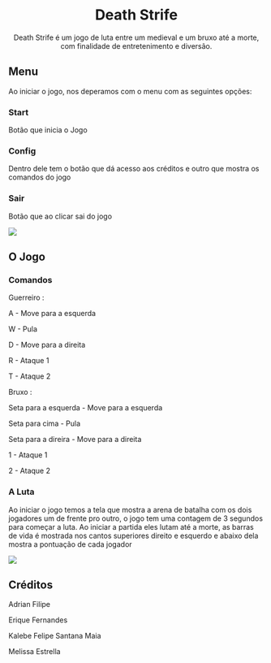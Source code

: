 <h1 align="center">Death Strife </h1>

<p align="center">  Death Strife é um jogo de luta entre um medieval e um bruxo até a morte, com finalidade de entretenimento e diversão.  </p>

## Menu 

Ao iniciar o jogo, nos deperamos com o menu com as seguintes opções: 

### Start 

Botão que inicia o Jogo 


### Config

Dentro dele tem o botão que dá acesso aos créditos e outro que mostra os comandos do jogo 

### Sair 

Botão que ao clicar sai do jogo 

<img src="https://github.com/EriqueFernandes/strife/blob/main/death.PNG?raw=true">


## O Jogo 

### Comandos 

Guerreiro : 

A - Move para a esquerda 

W - Pula 

D - Move para a direita 

R - Ataque 1 

T - Ataque 2 

Bruxo : 

Seta para a esquerda -  Move para a esquerda

Seta para cima - Pula 

Seta para a direira - Move para a direita 

1 - Ataque 1 

2 - Ataque 2 


### A Luta 

Ao iniciar o jogo temos a tela que mostra a arena de batalha com os dois jogadores um de frente pro outro, o jogo tem uma contagem de 3 segundos para começar a luta. Ao iniciar a partida eles lutam até a morte, as barras de vida é mostrada nos cantos superiores direito e esquerdo e abaixo dela mostra a pontuação de cada jogador

<img src="https://github.com/EriqueFernandes/strife/blob/main/tela.jpg?raw=true">









## Créditos 

Adrian Filipe

Erique Fernandes 

Kalebe Felipe Santana Maia

Melissa Estrella 






